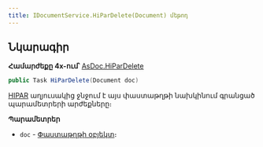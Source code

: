 ```yaml
---
title: IDocumentService.HiParDelete(Document) մեթոդ
---
```


## Նկարագիր

**Համարժեքը 4x-ում՝** [AsDoc.HiParDelete](https://armsoft.github.io/as4x-docs/HTM/ProgrGuide/Functions/ASDOC/HiParDelete.html)

```c#
public Task HiParDelete(Document doc)
```

[HIPAR](https://armsoft.github.io/as4x-docs/HTM/ProgrGuide/Database/HiPar.html) աղյուսակից ջնջում է այս փաստաթղթի նախկինում գրանցած պարամետրերի արժեքները։

**Պարամետրեր**

* `doc` - [Փաստաթղթի օբյեկտ](../../definitions/document.md)։
